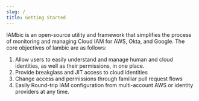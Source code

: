 ```yaml
---
slug: /
title: Getting Started
---
```

IAMbic is an open-source utility and framework that simplifies the process of monitoring and managing Cloud IAM for AWS, Okta, and Google. The core objectives of Iambic are as follows:

1. Allow users to easily understand and manage human and cloud identities, as well as their permissions, in one place.
2. Provide breakglass and JIT access to cloud identities
3. Change access and permissions through familiar pull request flows
4. Easily Round-trip IAM configuration from multi-account AWS or identity providers at any time.
